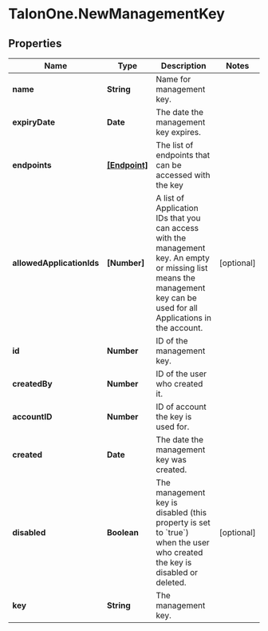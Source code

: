 # TalonOne.NewManagementKey

## Properties

Name | Type | Description | Notes
------------ | ------------- | ------------- | -------------
**name** | **String** | Name for management key. | 
**expiryDate** | **Date** | The date the management key expires. | 
**endpoints** | [**[Endpoint]**](Endpoint.md) | The list of endpoints that can be accessed with the key | 
**allowedApplicationIds** | **[Number]** | A list of Application IDs that you can access with the management key. An empty or missing list means the management key can be used for all Applications in the account.  | [optional] 
**id** | **Number** | ID of the management key. | 
**createdBy** | **Number** | ID of the user who created it. | 
**accountID** | **Number** | ID of account the key is used for. | 
**created** | **Date** | The date the management key was created. | 
**disabled** | **Boolean** | The management key is disabled (this property is set to &#x60;true&#x60;) when the user who created the key is disabled or deleted. | [optional] 
**key** | **String** | The management key. | 



